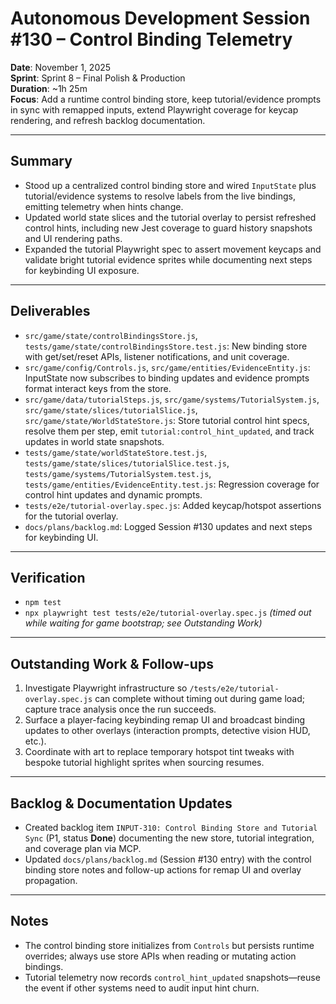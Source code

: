 # Autonomous Development Session #130 – Control Binding Telemetry

**Date**: November 1, 2025  
**Sprint**: Sprint 8 – Final Polish & Production  
**Duration**: ~1h 25m  
**Focus**: Add a runtime control binding store, keep tutorial/evidence prompts in sync with remapped inputs, extend Playwright coverage for keycap rendering, and refresh backlog documentation.

---

## Summary
- Stood up a centralized control binding store and wired `InputState` plus tutorial/evidence systems to resolve labels from the live bindings, emitting telemetry when hints change.
- Updated world state slices and the tutorial overlay to persist refreshed control hints, including new Jest coverage to guard history snapshots and UI rendering paths.
- Expanded the tutorial Playwright spec to assert movement keycaps and validate bright tutorial evidence sprites while documenting next steps for keybinding UI exposure.

---

## Deliverables
- `src/game/state/controlBindingsStore.js`, `tests/game/state/controlBindingsStore.test.js`: New binding store with get/set/reset APIs, listener notifications, and unit coverage.
- `src/game/config/Controls.js`, `src/game/entities/EvidenceEntity.js`: InputState now subscribes to binding updates and evidence prompts format interact keys from the store.
- `src/game/data/tutorialSteps.js`, `src/game/systems/TutorialSystem.js`, `src/game/state/slices/tutorialSlice.js`, `src/game/state/WorldStateStore.js`: Store tutorial control hint specs, resolve them per step, emit `tutorial:control_hint_updated`, and track updates in world state snapshots.
- `tests/game/state/worldStateStore.test.js`, `tests/game/state/slices/tutorialSlice.test.js`, `tests/game/systems/TutorialSystem.test.js`, `tests/game/entities/EvidenceEntity.test.js`: Regression coverage for control hint updates and dynamic prompts.
- `tests/e2e/tutorial-overlay.spec.js`: Added keycap/hotspot assertions for the tutorial overlay.
- `docs/plans/backlog.md`: Logged Session #130 updates and next steps for keybinding UI.

---

## Verification
- `npm test`
- `npx playwright test tests/e2e/tutorial-overlay.spec.js` *(timed out while waiting for game bootstrap; see Outstanding Work)*

---

## Outstanding Work & Follow-ups
1. Investigate Playwright infrastructure so `/tests/e2e/tutorial-overlay.spec.js` can complete without timing out during game load; capture trace analysis once the run succeeds.
2. Surface a player-facing keybinding remap UI and broadcast binding updates to other overlays (interaction prompts, detective vision HUD, etc.).
3. Coordinate with art to replace temporary hotspot tint tweaks with bespoke tutorial highlight sprites when sourcing resumes.

---

## Backlog & Documentation Updates
- Created backlog item `INPUT-310: Control Binding Store and Tutorial Sync` (P1, status **Done**) documenting the new store, tutorial integration, and coverage plan via MCP.
- Updated `docs/plans/backlog.md` (Session #130 entry) with the control binding store notes and follow-up actions for remap UI and overlay propagation.

---

## Notes
- The control binding store initializes from `Controls` but persists runtime overrides; always use store APIs when reading or mutating action bindings.
- Tutorial telemetry now records `control_hint_updated` snapshots—reuse the event if other systems need to audit input hint churn.
